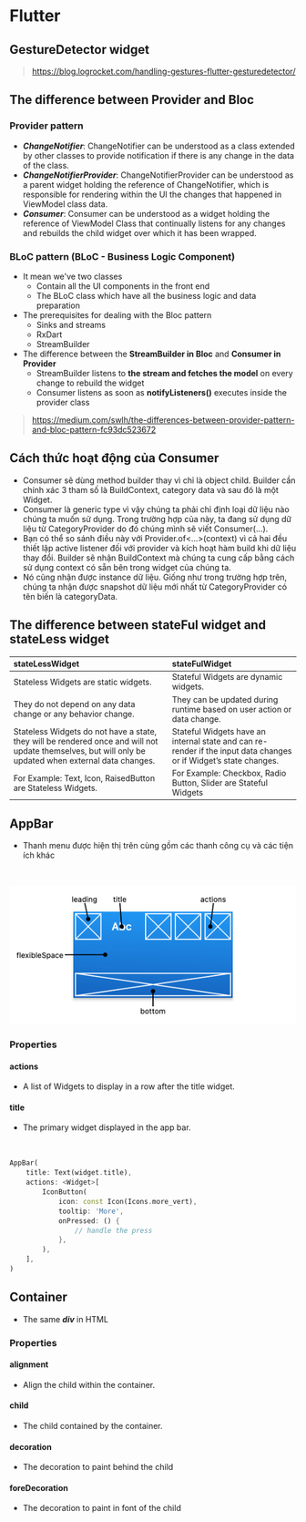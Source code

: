 # Flutter

## GestureDetector widget
> https://blog.logrocket.com/handling-gestures-flutter-gesturedetector/

## The difference between Provider and Bloc
### Provider pattern
- ***ChangeNotifier***: ChangeNotifier can be understood as a class extended by other classes to provide notification if there is any change in the data of the class.
- ***ChangeNotifierProvider***: ChangeNotifierProvider can be understood as a parent widget holding the reference of ChangeNotifier, which is responsible for rendering within the UI the changes that happened in ViewModel class data.
- ***Consumer***: Consumer can be understood as a widget holding the reference of ViewModel Class that continually listens for any changes and rebuilds the child widget over which it has been wrapped.

### BLoC pattern (BLoC - Business Logic Component)
- It mean we've two classes
    - Contain all the UI components in the front end
    - The BLoC class which have all the business logic and data preparation
- The prerequisites for dealing with the Bloc pattern
    - Sinks and streams
    - RxDart
    - StreamBuilder
- The difference between the **StreamBuilder in Bloc** and **Consumer in Provider**
    - StreamBuilder listens to **the stream and fetches the model** on every change to rebuild the widget
    - Consumer listens as soon as **notifyListeners()** executes inside the provider class
> https://medium.com/swlh/the-differences-between-provider-pattern-and-bloc-pattern-fc93dc523672


## Cách thức hoạt động của Consumer
- Consumer sẽ dùng method builder thay vì chỉ là object child. Builder cần chính xác 3 tham số là BuildContext,  category data và sau đó là một Widget.‌‌
- Consumer là generic type vì vậy chúng ta phải chỉ định loại dữ liệu nào chúng ta muốn sử dụng. Trong trường hợp của này, ta đang sử dụng dữ liệu từ CategoryProvider do đó chúng mình sẽ viết Consumer<CategoryProvider>(...).‌‌
- Bạn có thể so sánh điều này với Provider.of<...>(context) vì cả hai đều thiết lập active listener đối với provider và kích hoạt hàm build khi dữ liệu thay đổi.‌‌
Builder sẽ nhận BuildContext mà chúng ta cung cấp bằng cách sử dụng context có sẵn bên trong widget của chúng ta.‌‌
- Nó cũng nhận được instance dữ liệu. Giống như trong trường hợp trên, chúng ta nhận được snapshot dữ liệu mới nhất từ ​​CategoryProvider có tên biến là categoryData.‌‌

## The difference between stateFul widget and stateLess widget
| stateLessWidget | stateFulWidget |
| :-- | :-- |
| Stateless Widgets are static widgets. | Stateful Widgets are dynamic widgets.|
| They do not depend on any data change or any behavior change. | They can be updated during runtime based on user action or data change.|
| Stateless Widgets do not have a state, they will be rendered once and will not update themselves, but will only be updated when external data changes. | Stateful Widgets have an internal state and can re-render if the input data changes or if Widget’s state changes. |
| For Example: Text, Icon, RaisedButton are Stateless Widgets.  | For Example: Checkbox, Radio Button, Slider are Stateful Widgets |

## AppBar 
- Thanh menu được hiện thị trên cùng gồm các thanh công cụ và các tiện ích khác

<br />

![AppBar](app_bar.png "appbar")

### Properties
#### actions
- A list of Widgets to display in a row after the title widget.
#### title
- The primary widget displayed in the app bar.

<br />

```dart
AppBar(
    title: Text(widget.title),
    actions: <Widget>[
        IconButton(
            icon: const Icon(Icons.more_vert),
            tooltip: 'More',
            onPressed: () {
                // handle the press
            },
        ),
    ],
)
```
## Container
- The same ***div*** in HTML
### Properties
#### alignment
- Align the child within the container. 
#### child
- The child contained by the container.
#### decoration
- The decoration to paint behind the child
#### foreDecoration
- The decoration to paint in font of the child
